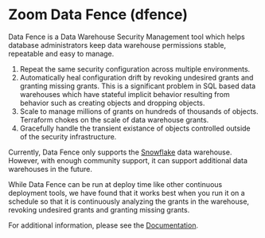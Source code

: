 # Zoom Data Fence (dfence)

Data Fence is a Data Warehouse Security Management tool which helps database
administrators keep data warehouse permissions stable, repeatable and easy to manage.

1. Repeat the same security configuration across multiple environments.
2. Automatically heal configuration drift by revoking undesired grants and granting 
missing grants. This is a significant problem in SQL based data warehouses which have 
stateful implicit behavior resulting from behavior such as creating objects and 
dropping objects.
3. Scale to manage millions of grants on hundreds of thousands of objects. Terraform 
chokes on the scale of data warehouse grants.
4. Gracefully handle the transient existance of objects controlled outside of the security 
infrastructure.

Currently, Data Fence only supports the [Snowflake](https://www.snowflake.com/en/) data 
warehouse. However, with enough community support, it can support additional data 
warehouses in the future. 

While Data Fence can be run at deploy time like other continuous deployment tools, 
we have found that it works best when you run it on a schedule so that it is continuously 
analyzing the grants in the warehouse, revoking undesired grants and granting missing 
grants.

For additional information, please see the [Documentation](https://zoom.github.io/zoom-data-fence/).
